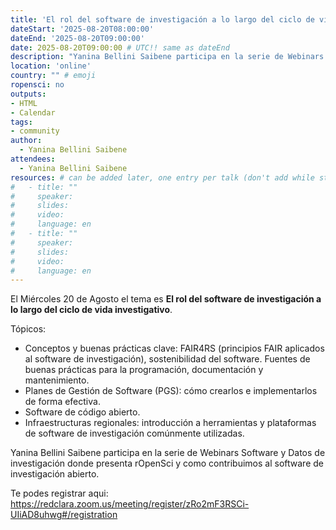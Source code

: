 ```yaml
---
title: 'El rol del software de investigación a lo largo del ciclo de vida investigativo'
dateStart: '2025-08-20T08:00:00'
dateEnd: '2025-08-20T09:00:00'
date: 2025-08-20T09:00:00 # UTC!! same as dateEnd
description: "Yanina Bellini Saibene participa en la serie de Webinars Software y Datos de investigación donde presenta sobre rOpenSci"
location: 'online'
country: "" # emoji
ropensci: no
outputs: 
- HTML
- Calendar 
tags: 
- community
author:
  - Yanina Bellini Saibene
attendees:
  - Yanina Bellini Saibene
resources: # can be added later, one entry per talk (don't add while still empty, add once there are resources)
#   - title: ""
#     speaker: 
#     slides: 
#     video: 
#     language: en
#   - title: ""
#     speaker: 
#     slides: 
#     video: 
#     language: en  
---
```


El Miércoles 20 de Agosto el tema es **El rol del software de investigación a lo largo del ciclo de vida investigativo**. 

Tópicos: 

* Conceptos y buenas prácticas clave: FAIR4RS (principios FAIR aplicados al software de investigación), sostenibilidad del software. Fuentes de buenas prácticas para la programación, documentación y mantenimiento.
* Planes de Gestión de Software (PGS): cómo crearlos e implementarlos de forma efectiva.
* Software de código abierto.
* Infraestructuras regionales: introducción a herramientas y plataformas de software de investigación comúnmente utilizadas.

Yanina Bellini Saibene participa en la serie de Webinars Software y Datos de investigación donde presenta rOpenSci y como contribuimos al software de investigación abierto.

Te podes registrar aqui: https://redclara.zoom.us/meeting/register/zRo2mF3RSCi-UIiAD8uhwg#/registration
